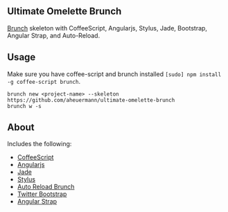 ## Ultimate Omelette Brunch
[Brunch](http://brunch.io) skeleton with CoffeeScript, Angularjs, Stylus, Jade, Bootstrap, Angular Strap, and Auto-Reload.

## Usage
Make sure you have coffee-script and brunch installed `[sudo] npm install -g coffee-script brunch`.

    brunch new <project-name> --skeleton https://github.com/aheuermann/ultimate-omelette-brunch
    brunch w -s

## About
Includes the following:

- [CoffeeScript](http://coffeescript.org/)
- [Angularjs](http://angularjs.org/)
- [Jade](http://jade-lang.com/)
- [Stylus](http://learnboost.github.io/stylus/)
- [Auto Reload Brunch](https://github.com/brunch/auto-reload-brunch)
- [Twitter Bootstrap](http://twitter.github.io/bootstrap/)
- [Angular Strap](http://mgcrea.github.io/angular-strap/)
